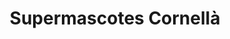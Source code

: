 ---
title: "Supermascotes Cornellà"
url: /cornella-de-llobregat/supermascotes-cornella/
shop: Tiere
---
